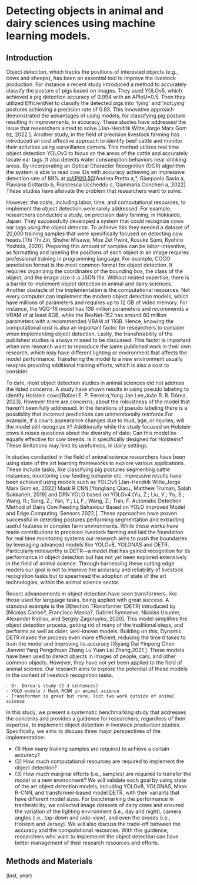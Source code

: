 # Detecting objects in animal and dairy sciences using machine learning models.


## Introduction

Object deteciton, which tracks the positions of interested objects (e.g., cows and sheeps), has been an essential tool to improve the livestock production. For instance a recent study introduced a method to accurately classify the posture of pigs based on images. They used YOLOv5, which achieved a pig detection accuracy of 0.994 with an APIoU=0.5. Then they utilized EfficientNet to classify the detected pigs into 'lying' and 'notLying' postures achieving a precision rate of 0.93. This innovative approach demonstrated the advantages of using models, for classifying pig posture resulting in improvements, in accuracy. These studies have addressed the issue that researchers aimed to solve.[Jan-Hendrik Witte,Jorge Marx Gom ́ez, 2022 ]. Another study, in the field of precision livestock farming has introduced an cost effective approach to identify beef cattle and monitor their activities using surveillance camera. This method utilizes real time object detection YOLOv3 to focus on the areas of the cattle and accurately locate ear tags. It also detects water consumption behaviors near drinking areas. By incorporating an Optical Character Recognition (OCR) algorithm the system is able to read cow IDs with accuracy achieving an impressive detection rate of 89% at mAP@0.50[Andrea Pretto a,*, Gianpaolo Savio a, Flaviana Gottardo b, Francesca Uccheddu c, Gianmaria Concheri a, 2022]. These studies have alleivate the problem that researchers want to solve.

However, the costs, including labor, time, and computational resources, to implement the object detection were rarely addressed. For example, researchers conducted a study, on precision dairy farming, in Hokkaido, Japan. They successfully developed a system that could recognize cows ear tags using the object detector. To achieve this they needed a dataset of 20,000 training samples that were specifically focused on detecting cow heads.[Thi Thi Zin, Shuhei Misawa, Moe Zet Pwint, Kosuke Sumi, Kyohiro Yoshida, 2020]. Preparing this amount of samples can be labor-intesntive, as formatting and labeling the positions of each object in an image requires professional training in programming language. For example, COCO annotation format is the most common format for object detection. It requires organizing the coordinates of the bounding box, the class of the object, and the image size in a JSON file. Without related expertise, there is a barrier to implement object detection in animal and dairy sciences. Another obstacle of the implementation is the computational resources. Not every computer can implement the modern object detection models, which have millions of parameters and requires up to 12 GB of video memory. For instance, the VGG-16 model has 138 million parameters and recommends a VRAM of at least 8GB, while the ResNet-152 has around 60 million parameters with a recommended VRAM of 11GB. Hence, knowing the computational cost is also an important factor for researchers to consider when implementing object detection. Lastly, the transferability of the published studies is always missed to be discussed. This factor is important when one research want to reproduce the same published work in their own research, which may have different lighting or environment that affects the model performance. Transfering the model to a new environment usually reuqires providing additional training efforts, which is also a cost to consider.

To date, most object detection studies in animal sciences did not address the listed concerns.
<TO BE FILLED>
A study have shown results in using pseudo labeling to identify Holstein cows[Rafael E. P. Ferreira,Yong Jae Lee,João R. R. Dórea, 2023]. However there are concerns, about the robustness of the model that haven't been fully addressed. In the iterations of pseudo labeling there is a possibility that incorrect predictions can unintentionally reinforce.For example, if a cow's appearance changes due to mud, age, or injuries, will the model still recognize it? Additionally while the study focused on Holstein cows it raises questions about the diversity of data; Can this model be equally effective for cow breeds. Is it specifically designed for Holsteins? These limitations may limit its usefulness, in dairy settings.

In studies conducted in the field of animal science researchers have been using state of the art learning frameworks to explore various applications. These include tasks, like classifying pig postures segmenting cattle instances, monitoring cow feeding behavior etc. Impressive results have been achieved using models such as YOLOv5 [Jan-Hendrik Witte,Jorge Marx Gom ́ez, 2022] Mask R CNN [Yongliang Qiao⁎, Matthew Truman, Salah Sukkarieh, 2019] and DRN YOLO based on YOLOv4 [Yu, Z.; Liu, Y.; Yu, S.; Wang, R.; Song, Z.; Yan, Y.; Li, F.; Wang, Z.; Tian, F. Automatic Detection Method of Dairy Cow Feeding Behaviour Based on YOLO Improved Model and Edge Computing. Sensors 2022,]. These approaches have proven successful in detecting postures performing segmentation and extracting useful features in complex farm environments. While these works have made contributions to precision livestock farming and laid the foundation for real time monitoring systems our research aims to push the boundaries by leveraging advanced models like YOLOv8, YOLONAS and DETR. Particularly noteworthy is DETR—a model that has gained recognition for its performance in object detection but has not yet been explored extensively in the field of animal science. Through harnessing these cutting edge models our goal is not to improve the accuracy and reliability of livestock recognition tasks but to spearhead the adoption of state of the art technologies, within the animal science sector.

Recent advancements in object detection have seen transformers, like those used for language tasks, being applied with great success. A standout example is the DEtection TRansformer (DETR) introduced by [Nicolas Carion?, Francisco Massa?, Gabriel Synnaeve, Nicolas Usunier, Alexander Kirillov, and Sergey Zagoruyko, 2020]. This model simplifies the object detection process, getting rid of many of the traditional steps, and performs as well as older, well-known models. Building on this, Dynamic DETR makes the process even more efficient, reducing the time it takes to train the model and improving its accuracy [Xiyang Dai Yinpeng Chen Jianwei Yang Pengchuan Zhang Lu Yuan Lei Zhang,2021 ]. These models have been used to detect objects in images of people, cars, and other common objects. However, they have not yet been applied to the field of animal science. Our research aims to explore the potential of these models in the context of livestock recognition tasks.

    - Dr. Dorea's study (2-3 sentences)
    - YOLO models / Mask RCNN in animal science
    - Transformer is great but rare, list two work outside of animal science

In this study, we present a systematic benchmarking study that addresses the concerns and provides a guidence for researchers, regardless of their expertise, to implement object detection in livestock production studies. Specifically, we aims to discuss three major perspectives of the implementation:
- (1) How many training samples are required to achieve a certain accuracy?
- (2) How much computational resources are required to implement the object detection?
- (3) How much marginal efforts (i.e., samples) are required to transfer the model to a new environment?
We will validate each goal by using state of the art object detection models, including YOLOv8, YOLONAS, Mask R-CNN, and transformer-based model DETR, with their variants that have different model sizes. For benchmarking the performance in tranferability, we collected image datasets of dairy cows and ensured the variation of the lighting environment (i.e., day and night), camera angles (i.e., top-down and side-view), and even the breeds (i.e., Holstein and Jersey). We will also discuss the trade-off between the accuracy and the computational resources. With this guidence, researchers who want to implemenet the object detection can have better management of their research resources and efforts.

## Methods and Materials

(last, year)

